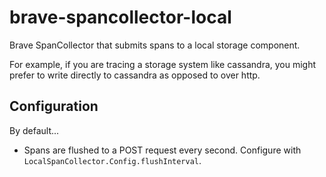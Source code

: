 # brave-spancollector-local #

Brave SpanCollector that submits spans to a local storage component.

For example, if you are tracing a storage system like cassandra,
you might prefer to write directly to cassandra as opposed to over http.

## Configuration ##

By default...

* Spans are flushed to a POST request every second. Configure with `LocalSpanCollector.Config.flushInterval`.
